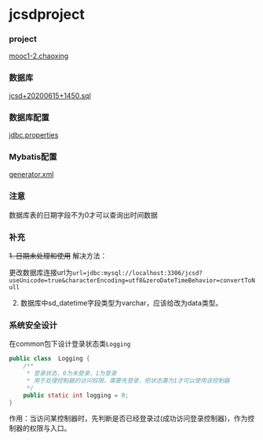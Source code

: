 # jcsdproject
### project
[mooc1-2.chaoxing](https://mooc1-2.chaoxing.com/nodedetailcontroller/visitnodedetail?courseId=203555797&knowledgeId=333520490)

### 数据库
[jcsd+20200615+1450.sql](src/resource/jcsd+20200615+1450.sql)

### 数据库配置
[jdbc.properties](src/main/resources/jdbc.properties)

### Mybatis配置
[generator.xml](src/resource/generator.xml)

### 注意
数据库表的日期字段不为0才可以查询出时间数据

### 补充
~~1. 日期未处理和使用~~
解决方法：

更改数据库连接url为`url=jdbc:mysql://localhost:3306/jcsd?useUnicode=true&characterEncoding=utf8&zeroDateTimeBehavior=convertToNull`

2. 数据库中sd_datetime字段类型为varchar，应该给改为data类型。

### 系统安全设计
在common包下设计登录状态类`Logging`
```java
public class  Logging {
    /**
     * 登录状态，0为未登录，1为登录
     * 用于处理控制器的访问权限，需要先登录，把状态置为1才可以使用该控制器
     */
    public static int logging = 0;
}
```
作用：当访问某控制器时，先判断是否已经登录过(成功访问登录控制器)，作为控制器的权限与入口。